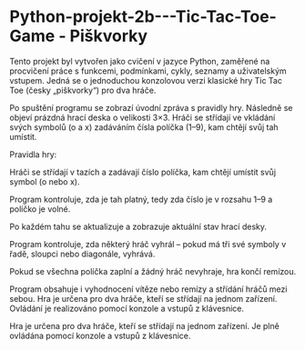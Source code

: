 # Python-projekt-2b---Tic-Tac-Toe-Game - Piškvorky

Tento projekt byl vytvořen jako cvičení v jazyce Python, zaměřené na procvičení práce s funkcemi, podmínkami, cykly, seznamy a uživatelským vstupem. Jedná se o jednoduchou konzolovou verzi klasické hry Tic Tac Toe (česky „piškvorky“) pro dva hráče.

Po spuštění programu se zobrazí úvodní zpráva s pravidly hry. Následně se objeví prázdná hrací deska o velikosti 3×3. Hráči se střídají ve vkládání svých symbolů (o a x) zadáváním čísla políčka (1–9), kam chtějí svůj tah umístit.

Pravidla hry:

Hráči se střídají v tazích a zadávají číslo políčka, kam chtějí umístit svůj symbol (o nebo x).

Program kontroluje, zda je tah platný, tedy zda číslo je v rozsahu 1–9 a políčko je volné.

Po každém tahu se aktualizuje a zobrazuje aktuální stav hrací desky.

Program kontroluje, zda některý hráč vyhrál – pokud má tři své symboly v řadě, sloupci nebo diagonále, vyhrává.

Pokud se všechna políčka zaplní a žádný hráč nevyhraje, hra končí remízou.

Program obsahuje i vyhodnocení vítěze nebo remízy a střídání hráčů mezi sebou. Hra je určena pro dva hráče, kteří se střídají na jednom zařízení. Ovládání je realizováno pomocí konzole a vstupů z klávesnice.

Hra je určena pro dva hráče, kteří se střídají na jednom zařízení. Je plně ovládána pomocí konzole a vstupů z klávesnice.
